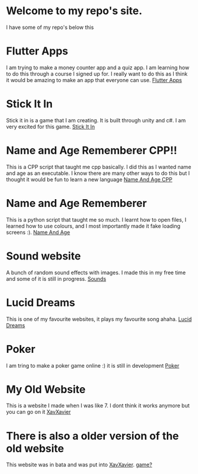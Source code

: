 # Welcome to my repo's site.

I have some of my repo's below this

# Flutter Apps

I am trying to make a money counter app and a quiz app. I am learning how to do this through a course I signed up for. I really want to do this as I think it would be amazing to make an app that everyone can use. [Flutter Apps](https://github.com/xavierbrasher/Flutter-Apps)

# Stick It In

Stick it in is a game that I am creating. It is built through unity and c#. I am very excited for this game. [Stick It In](https://gitlab.com/xavierbrasher/stick-it-in)

# Name and Age Rememberer CPP!!

This is a CPP script that taught me cpp basically. I did this as I wanted name and age as an executable. I know there are many other ways to do this but I thought it would be fun to learn a new language  [Name And Age CPP](https://github.com/xavierbrasher/Name-And-Age-Remember-CPP)

# Name and Age Rememberer

This is a python script that taught me so much. I learnt how to open files, I learned how to use colours, and I most importantly made it fake loading screens :). [Name And Age](https://github.com/xavierbrasher/nameAndAgeRemember)

# Sound website

A bunch of random sound effects with images. I made this in my free time and some of it is still in progress. [Sounds](https://xavierbrasher.github.io/sounds/index.html)

# Lucid Dreams

This is one of my favourite websites, it plays my favourite song ahaha.
[Lucid Dreams](https://xavierbrasher.github.io/LucidDreams/index)

# Poker

I am tring to make a poker game online :) it is still in development
[Poker](https://xavierbrasher.github.io/poker/)

# My Old Website

This is a website I made when I was like 7. I dont think it works anymore but you can go on it
[XavXavier](http://xavierbrasher.github.io/old-Site/game/index)

# There is also a older version of the old website

This website was in bata and was put into [XavXavier](http://xavierbrasher.github.io/old-Site/game/index). [game?](https://xavierbrasher.github.io/game/game)
